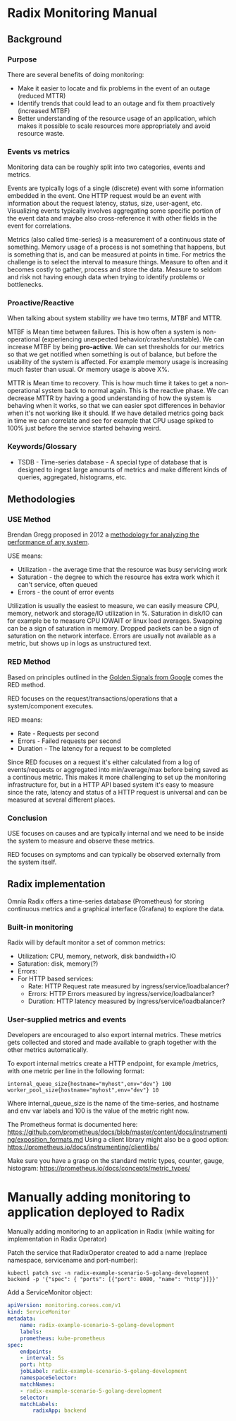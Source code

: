 # Radix Monitoring Manual

## Background 

### Purpose

There are several benefits of doing monitoring:
  - Make it easier to locate and fix problems in the event of an outage (reduced MTTR)
  - Identify trends that could lead to an outage and fix them proactively (increased MTBF)
  - Better understanding of the resource usage of an application, which makes it possible to scale resources more appropriately and avoid resource waste.

### Events vs metrics

Monitoring data can be roughly split into two categories, events and metrics. 

Events are typically logs of a single (discrete) event with some information embedded in the event. One HTTP request would be an event with information about the request latency, status, size, user-agent, etc. Visualizing events typically involves aggregating some specific portion of the event data and maybe also cross-reference it with other fields in the event for correlations.

Metrics (also called time-series) is a measurement of a continuous state of something. Memory usage of a process is not something that happens, but is something that is, and can be measured at points in time. For metrics the challenge is to select the interval to measure things. Measure to often and it becomes costly to gather, process and store the data. Measure to seldom and risk not having enough data when trying to identify problems or bottlenecks.

### Proactive/Reactive

When talking about system stability we have two terms, MTBF and MTTR.

MTBF is Mean time between failures. This is how often a system is non-operational (experiencing unexpected behavior/crashes/unstable). We can increase MTBF by being **pro-active**. We can set thresholds for our metrics so that we get notified when something is out of balance, but before the usability of the system is affected. For example memory usage is increasing much faster than usual. Or memory usage is above X%.

MTTR is Mean time to recovery. This is how much time it takes to get a non-operational system back to normal again. This is the reactive phase. We can decrease MTTR by having a good understanding of how the system is behaving when it works, so that we can easier spot differences in behavior when it's not working like it should. If we have detailed metrics going back in time we can correlate and see for example that CPU usage spiked to 100% just before the service started behaving weird.

### Keywords/Glossary
 - TSDB - Time-series database - A special type of database that is designed to ingest large amounts of metrics and make different kinds of queries, aggregated, histograms, etc.


## Methodologies

### USE Method

Brendan Gregg proposed in 2012 a [methodology for analyzing the performance of any system](http://www.brendangregg.com/usemethod.html).

USE means:
  * Utilization - the average time that the resource was busy servicing work
  * Saturation - the degree to which the resource has extra work which it can't service, often queued
  * Errors - the count of error events

Utilization is usually the easiest to measure, we can easily measure CPU, memory, network and storage/IO utilization in %. Saturation in disk/IO can for example be to measure CPU IOWAIT or linux load averages. Swapping can be a sign of saturation in memory. Dropped packets can be a sign of saturation on the network interface. Errors are usually not available as a metric, but shows up in logs as unstructured text.

### RED Method

Based on principles outlined in the [Golden Signals from Google](https://landing.google.com/sre/book/chapters/monitoring-distributed-systems.html) comes the RED method.

RED focuses on the request/transactions/operations that a system/component executes.

RED means:
  * Rate - Requests per second
  * Errors - Failed requests per second
  * Duration - The latency for a request to be completed

Since RED focuses on a request it's either calculated from a log of events/requests or aggregated into min/average/max before being saved as a continous metric. This makes it more challenging to set up the monitoring infrastructure for, but in a HTTP API based system it's easy to measure since the rate, latency and status of a HTTP request is universal and can be measured at several different places.

### Conclusion

USE focuses on causes and are typically internal and we need to be inside the system to measure and observe these metrics.

RED focuses on symptoms and can typically be observed externally from the system itself.

## Radix implementation

Omnia Radix offers a time-series database (Prometheus) for storing continuous metrics and a graphical interface (Grafana) to explore the data.

### Built-in monitoring

Radix will by default monitor a set of common metrics:
  * Utilization: CPU, memory, network, disk bandwidth+IO
  * Saturation: disk, memory(?)
  * Errors:
  * For HTTP based services:
    * Rate: HTTP Request rate measured by ingress/service/loadbalancer?
    * Errors: HTTP Errors measured by ingress/service/loadbalancer?
    * Duration: HTTP latency measured by ingress/service/loadbalancer?

### User-supplied metrics and events

Developers are encouraged to also export internal metrics. These metrics gets collected and stored and made available to graph together with the other metrics automatically.

To export internal metrics create a HTTP endpoint, for example /metrics, with one metric per line in the following format:

    internal_queue_size{hostname="myhost",env="dev"} 100
    worker_pool_size{hostname="myhost",env="dev"} 10

Where internal_queue_size is the name of the time-series, and hostname and env var labels and 100 is the value of the metric right now.

The Prometheus format is documented here: https://github.com/prometheus/docs/blob/master/content/docs/instrumenting/exposition_formats.md Using a client library might also be a good option: https://prometheus.io/docs/instrumenting/clientlibs/

Make sure you have a grasp on the standard metric types, counter, gauge, histogram: https://prometheus.io/docs/concepts/metric_types/

# Manually adding monitoring to application deployed to Radix

Manually adding monitoring to an application in Radix (while waiting for implementation in Radix Operator)

Patch the service that RadixOperator created to add a name (replace namespace, servicename and port-number):

    kubectl patch svc -n radix-example-scenario-5-golang-development backend -p '{"spec": { "ports": [{"port": 8080, "name": "http"}]}}'

Add a ServiceMonitor object:

```yaml
apiVersion: monitoring.coreos.com/v1
kind: ServiceMonitor
metadata:
    name: radix-example-scenario-5-golang-development
    labels:
    prometheus: kube-prometheus
spec:
    endpoints:
    - interval: 5s
    port: http
    jobLabel: radix-example-scenario-5-golang-development
    namespaceSelector:
    matchNames:
    - radix-example-scenario-5-golang-development
    selector:
    matchLabels:
        radixApp: backend
```